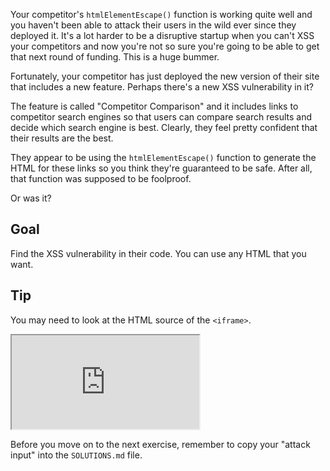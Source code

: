 Your competitor's `htmlElementEscape()` function is working quite well and you haven't been able to attack their users in the wild ever since they deployed it. It's a lot harder to be a disruptive startup when you can't XSS your competitors and now you're not so sure you're going to be able to get that next round of funding. This is a huge bummer.

Fortunately, your competitor has just deployed the new version of their site that includes a new feature. Perhaps there's a new XSS vulnerability in it?

The feature is called "Competitor Comparison" and it includes links to competitor search engines so that users can compare search results and decide which search engine is best. Clearly, they feel pretty confident that their results are the best.

They appear to be using the `htmlElementEscape()` function to generate the HTML for these links so you think they're guaranteed to be safe. After all, that function was supposed to be foolproof.

Or was it?

## Goal

Find the XSS vulnerability in their code. You can use any HTML that you want.

## Tip

You may need to look at the HTML source of the `<iframe>`.

<iframe src='http://localhost:4100'></iframe>

Before you move on to the next exercise, remember to copy your "attack input" into the `SOLUTIONS.md` file.
